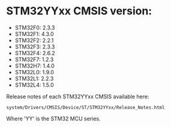 # STM32YYxx CMSIS version:

  * STM32F0: 2.3.3
  * STM32F1: 4.3.0
  * STM32F2: 2.2.1
  * STM32F3: 2.3.3
  * STM32F4: 2.6.2
  * STM32F7: 1.2.3
  * STM32H7: 1.4.0
  * STM32L0: 1.9.0
  * STM32L1: 2.2.3
  * STM32L4: 1.5.0

Release notes of each STM32YYxx CMSIS available here:

`system/Drivers/CMSIS/Device/ST/STM32YYxx/Release_Notes.html`

Where 'YY' is the STM32 MCU series.
